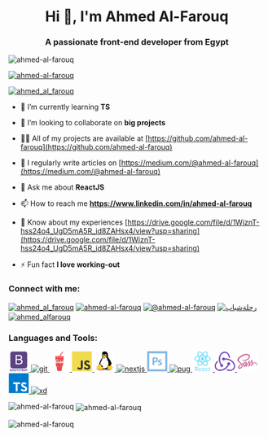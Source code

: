 <h1 align="center">Hi 👋, I'm Ahmed Al-Farouq</h1>
<h3 align="center">A passionate front-end developer from Egypt</h3>

<p align="left"> <img src="https://komarev.com/ghpvc/?username=ahmed-al-farouq&label=Profile%20views&color=0e75b6&style=flat" alt="ahmed-al-farouq" /> </p>

<p align="left"> <a href="https://github.com/ryo-ma/github-profile-trophy"><img src="https://github-profile-trophy.vercel.app/?username=ahmed-al-farouq" alt="ahmed-al-farouq" /></a> </p>

<p align="left"> <a href="https://twitter.com/ahmed_al_farouq" target="blank"><img src="https://img.shields.io/twitter/follow/ahmed_al_farouq?logo=twitter&style=for-the-badge" alt="ahmed_al_farouq" /></a> </p>

- 🌱 I’m currently learning **TS**

- 👯 I’m looking to collaborate on **big projects**

- 👨‍💻 All of my projects are available at [https://github.com/ahmed-al-farouq](https://github.com/ahmed-al-farouq)

- 📝 I regularly write articles on [https://medium.com/@ahmed-al-farouq](https://medium.com/@ahmed-al-farouq)

- 💬 Ask me about **ReactJS**

- 📫 How to reach me **https://www.linkedin.com/in/ahmed-al-farouq**

- 📄 Know about my experiences [https://drive.google.com/file/d/1WiznT-hss24o4_UgD5mA5R_id8ZAHsx4/view?usp=sharing](https://drive.google.com/file/d/1WiznT-hss24o4_UgD5mA5R_id8ZAHsx4/view?usp=sharing)

- ⚡ Fun fact **I love working-out**

<h3 align="left">Connect with me:</h3>
<p align="left">
<a href="https://twitter.com/ahmed_al_farouq" target="blank"><img align="center" src="https://raw.githubusercontent.com/rahuldkjain/github-profile-readme-generator/master/src/images/icons/Social/twitter.svg" alt="ahmed_al_farouq" height="30" width="40" /></a>
<a href="https://linkedin.com/in/ahmed-al-farouq" target="blank"><img align="center" src="https://raw.githubusercontent.com/rahuldkjain/github-profile-readme-generator/master/src/images/icons/Social/linked-in-alt.svg" alt="ahmed-al-farouq" height="30" width="40" /></a>
<a href="https://medium.com/@ahmed-al-farouq" target="blank"><img align="center" src="https://raw.githubusercontent.com/rahuldkjain/github-profile-readme-generator/master/src/images/icons/Social/medium.svg" alt="@ahmed-al-farouq" height="30" width="40" /></a>
<a href="https://www.youtube.com/c/رحلةشباب" target="blank"><img align="center" src="https://raw.githubusercontent.com/rahuldkjain/github-profile-readme-generator/master/src/images/icons/Social/youtube.svg" alt="رحلةشباب" height="30" width="40" /></a>
<a href="https://www.hackerrank.com/ahmed_alfarouq" target="blank"><img align="center" src="https://raw.githubusercontent.com/rahuldkjain/github-profile-readme-generator/master/src/images/icons/Social/hackerrank.svg" alt="ahmed_alfarouq" height="30" width="40" /></a>
</p>

<h3 align="left">Languages and Tools:</h3>
<p align="left"> <a href="https://getbootstrap.com" target="_blank" rel="noreferrer"> <img src="https://raw.githubusercontent.com/devicons/devicon/master/icons/bootstrap/bootstrap-plain-wordmark.svg" alt="bootstrap" width="40" height="40"/> </a> <a href="https://git-scm.com/" target="_blank" rel="noreferrer"> <img src="https://www.vectorlogo.zone/logos/git-scm/git-scm-icon.svg" alt="git" width="40" height="40"/> </a> <a href="https://gulpjs.com" target="_blank" rel="noreferrer"> <img src="https://raw.githubusercontent.com/devicons/devicon/master/icons/gulp/gulp-plain.svg" alt="gulp" width="40" height="40"/> </a> <a href="https://developer.mozilla.org/en-US/docs/Web/JavaScript" target="_blank" rel="noreferrer"> <img src="https://raw.githubusercontent.com/devicons/devicon/master/icons/javascript/javascript-original.svg" alt="javascript" width="40" height="40"/> </a> <a href="https://www.linux.org/" target="_blank" rel="noreferrer"> <img src="https://raw.githubusercontent.com/devicons/devicon/master/icons/linux/linux-original.svg" alt="linux" width="40" height="40"/> </a> <a href="https://nextjs.org/" target="_blank" rel="noreferrer"> <img src="https://cdn.worldvectorlogo.com/logos/nextjs-2.svg" alt="nextjs" width="40" height="40"/> </a> <a href="https://www.photoshop.com/en" target="_blank" rel="noreferrer"> <img src="https://raw.githubusercontent.com/devicons/devicon/master/icons/photoshop/photoshop-line.svg" alt="photoshop" width="40" height="40"/> </a> <a href="https://pugjs.org" target="_blank" rel="noreferrer"> <img src="https://cdn.worldvectorlogo.com/logos/pug.svg" alt="pug" width="40" height="40"/> </a> <a href="https://reactjs.org/" target="_blank" rel="noreferrer"> <img src="https://raw.githubusercontent.com/devicons/devicon/master/icons/react/react-original-wordmark.svg" alt="react" width="40" height="40"/> </a> <a href="https://redux.js.org" target="_blank" rel="noreferrer"> <img src="https://raw.githubusercontent.com/devicons/devicon/master/icons/redux/redux-original.svg" alt="redux" width="40" height="40"/> </a> <a href="https://sass-lang.com" target="_blank" rel="noreferrer"> <img src="https://raw.githubusercontent.com/devicons/devicon/master/icons/sass/sass-original.svg" alt="sass" width="40" height="40"/> </a> <a href="https://www.typescriptlang.org/" target="_blank" rel="noreferrer"> <img src="https://raw.githubusercontent.com/devicons/devicon/master/icons/typescript/typescript-original.svg" alt="typescript" width="40" height="40"/> </a> <a href="https://www.adobe.com/products/xd.html" target="_blank" rel="noreferrer"> <img src="https://cdn.worldvectorlogo.com/logos/adobe-xd.svg" alt="xd" width="40" height="40"/> </a> </p>

<p><img align="left" src="https://github-readme-stats.vercel.app/api/top-langs?username=ahmed-al-farouq&show_icons=true&locale=en&layout=compact" alt="ahmed-al-farouq" /></p>

<p>&nbsp;<img align="center" src="https://github-readme-stats.vercel.app/api?username=ahmed-al-farouq&show_icons=true&locale=en" alt="ahmed-al-farouq" /></p>

<p><img align="center" src="https://github-readme-streak-stats.herokuapp.com/?user=ahmed-al-farouq&" alt="ahmed-al-farouq" /></p>
